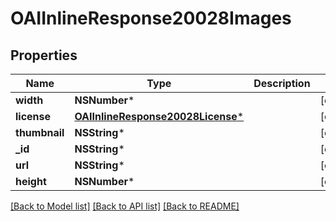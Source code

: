 # OAIInlineResponse20028Images

## Properties
Name | Type | Description | Notes
------------ | ------------- | ------------- | -------------
**width** | **NSNumber*** |  | [optional] 
**license** | [**OAIInlineResponse20028License***](OAIInlineResponse20028License.md) |  | [optional] 
**thumbnail** | **NSString*** |  | [optional] 
**_id** | **NSString*** |  | [optional] 
**url** | **NSString*** |  | [optional] 
**height** | **NSNumber*** |  | [optional] 

[[Back to Model list]](../README.md#documentation-for-models) [[Back to API list]](../README.md#documentation-for-api-endpoints) [[Back to README]](../README.md)


